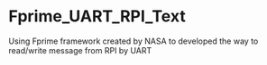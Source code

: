 # Fprime_UART_RPI_Text
Using Fprime framework created by NASA to developed the way to read/write message from RPI by UART
